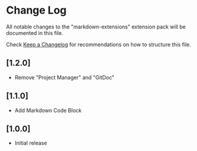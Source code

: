 # Change Log

All notable changes to the "markdown-extensions" extension pack will be documented in this file.

Check [Keep a Changelog](http://keepachangelog.com/) for recommendations on how to structure this file.

## [1.2.0]

- Remove "Project Manager" and "GitDoc"

## [1.1.0]

- Add Markdown Code Block

## [1.0.0]

- Initial release
